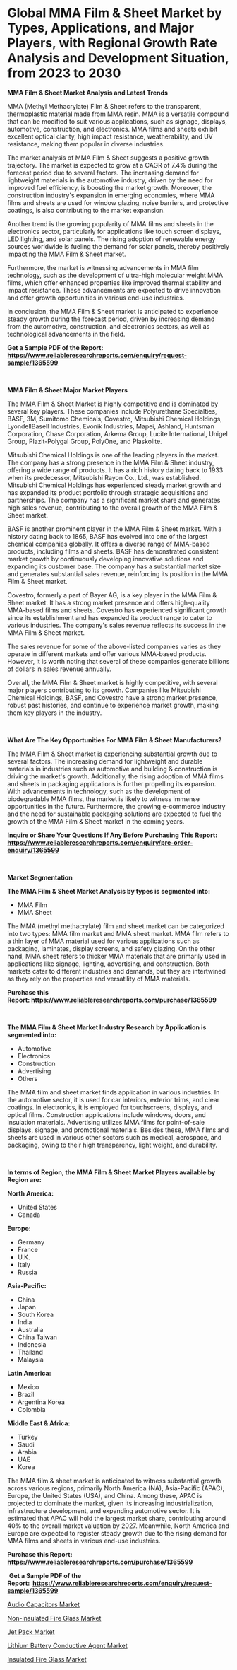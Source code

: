 <p><h1>Global MMA Film & Sheet Market by Types, Applications, and Major Players, with Regional Growth Rate Analysis and Development Situation, from 2023 to 2030</h1></p><p><strong>MMA Film & Sheet Market Analysis and Latest Trends</strong></p>
<p><p>MMA (Methyl Methacrylate) Film & Sheet refers to the transparent, thermoplastic material made from MMA resin. MMA is a versatile compound that can be modified to suit various applications, such as signage, displays, automotive, construction, and electronics. MMA films and sheets exhibit excellent optical clarity, high impact resistance, weatherability, and UV resistance, making them popular in diverse industries.</p><p>The market analysis of MMA Film & Sheet suggests a positive growth trajectory. The market is expected to grow at a CAGR of 7.4% during the forecast period due to several factors. The increasing demand for lightweight materials in the automotive industry, driven by the need for improved fuel efficiency, is boosting the market growth. Moreover, the construction industry's expansion in emerging economies, where MMA films and sheets are used for window glazing, noise barriers, and protective coatings, is also contributing to the market expansion.</p><p>Another trend is the growing popularity of MMA films and sheets in the electronics sector, particularly for applications like touch screen displays, LED lighting, and solar panels. The rising adoption of renewable energy sources worldwide is fueling the demand for solar panels, thereby positively impacting the MMA Film & Sheet market.</p><p>Furthermore, the market is witnessing advancements in MMA film technology, such as the development of ultra-high molecular weight MMA films, which offer enhanced properties like improved thermal stability and impact resistance. These advancements are expected to drive innovation and offer growth opportunities in various end-use industries.</p><p>In conclusion, the MMA Film & Sheet market is anticipated to experience steady growth during the forecast period, driven by increasing demand from the automotive, construction, and electronics sectors, as well as technological advancements in the field.</p></p>
<p><strong>Get a Sample PDF of the Report:&nbsp; <a href="https://www.reliableresearchreports.com/enquiry/request-sample/1365599">https://www.reliableresearchreports.com/enquiry/request-sample/1365599</a></strong></p>
<p>&nbsp;</p>
<p><strong>MMA Film & Sheet Major Market Players</strong></p>
<p><p>The MMA Film & Sheet Market is highly competitive and is dominated by several key players. These companies include Polyurethane Specialties, BASF, 3M, Sumitomo Chemicals, Covestro, Mitsubishi Chemical Holdings, LyondellBasell Industries, Evonik Industries, Mapei, Ashland, Huntsman Corporation, Chase Corporation, Arkema Group, Lucite International, Unigel Group, Plazit-Polygal Group, PolyOne, and Plaskolite.</p><p>Mitsubishi Chemical Holdings is one of the leading players in the market. The company has a strong presence in the MMA Film & Sheet industry, offering a wide range of products. It has a rich history dating back to 1933 when its predecessor, Mitsubishi Rayon Co., Ltd., was established. Mitsubishi Chemical Holdings has experienced steady market growth and has expanded its product portfolio through strategic acquisitions and partnerships. The company has a significant market share and generates high sales revenue, contributing to the overall growth of the MMA Film & Sheet market.</p><p>BASF is another prominent player in the MMA Film & Sheet market. With a history dating back to 1865, BASF has evolved into one of the largest chemical companies globally. It offers a diverse range of MMA-based products, including films and sheets. BASF has demonstrated consistent market growth by continuously developing innovative solutions and expanding its customer base. The company has a substantial market size and generates substantial sales revenue, reinforcing its position in the MMA Film & Sheet market.</p><p>Covestro, formerly a part of Bayer AG, is a key player in the MMA Film & Sheet market. It has a strong market presence and offers high-quality MMA-based films and sheets. Covestro has experienced significant growth since its establishment and has expanded its product range to cater to various industries. The company's sales revenue reflects its success in the MMA Film & Sheet market.</p><p>The sales revenue for some of the above-listed companies varies as they operate in different markets and offer various MMA-based products. However, it is worth noting that several of these companies generate billions of dollars in sales revenue annually.</p><p>Overall, the MMA Film & Sheet market is highly competitive, with several major players contributing to its growth. Companies like Mitsubishi Chemical Holdings, BASF, and Covestro have a strong market presence, robust past histories, and continue to experience market growth, making them key players in the industry.</p></p>
<p>&nbsp;</p>
<p><strong>What Are The Key Opportunities For MMA Film & Sheet Manufacturers?</strong></p>
<p><p>The MMA Film & Sheet market is experiencing substantial growth due to several factors. The increasing demand for lightweight and durable materials in industries such as automotive and building & construction is driving the market's growth. Additionally, the rising adoption of MMA films and sheets in packaging applications is further propelling its expansion. With advancements in technology, such as the development of biodegradable MMA films, the market is likely to witness immense opportunities in the future. Furthermore, the growing e-commerce industry and the need for sustainable packaging solutions are expected to fuel the growth of the MMA Film & Sheet market in the coming years.</p></p>
<p><strong>Inquire or Share Your Questions If Any Before Purchasing This Report: <a href="https://www.reliableresearchreports.com/enquiry/pre-order-enquiry/1365599">https://www.reliableresearchreports.com/enquiry/pre-order-enquiry/1365599</a></strong></p>
<p>&nbsp;</p>
<p><strong>Market Segmentation</strong></p>
<p><strong>The MMA Film & Sheet Market Analysis by types is segmented into:</strong></p>
<p><ul><li>MMA Film</li><li>MMA Sheet</li></ul></p>
<p><p>The MMA (methyl methacrylate) film and sheet market can be categorized into two types: MMA film market and MMA sheet market. MMA film refers to a thin layer of MMA material used for various applications such as packaging, laminates, display screens, and safety glazing. On the other hand, MMA sheet refers to thicker MMA materials that are primarily used in applications like signage, lighting, advertising, and construction. Both markets cater to different industries and demands, but they are intertwined as they rely on the properties and versatility of MMA materials.</p></p>
<p><strong>Purchase this Report:&nbsp;<a href="https://www.reliableresearchreports.com/purchase/1365599">https://www.reliableresearchreports.com/purchase/1365599</a></strong></p>
<p>&nbsp;</p>
<p><strong>The MMA Film & Sheet Market Industry Research by Application is segmented into:</strong></p>
<p><ul><li>Automotive</li><li>Electronics</li><li>Construction</li><li>Advertising</li><li>Others</li></ul></p>
<p><p>The MMA film and sheet market finds application in various industries. In the automotive sector, it is used for car interiors, exterior trims, and clear coatings. In electronics, it is employed for touchscreens, displays, and optical films. Construction applications include windows, doors, and insulation materials. Advertising utilizes MMA films for point-of-sale displays, signage, and promotional materials. Besides these, MMA films and sheets are used in various other sectors such as medical, aerospace, and packaging, owing to their high transparency, light weight, and durability.</p></p>
<p>&nbsp;</p>
<p><strong>In terms of Region, the MMA Film & Sheet Market Players available by Region are:</strong></p>
<p>
    <p> <strong> North America: </strong>
        <ul>
            <li>United States</li>
            <li>Canada</li>
        </ul>
        </p> 
    <p> <strong> Europe: </strong>
        <ul>
            <li>Germany</li>
            <li>France</li>
            <li>U.K.</li>
            <li>Italy</li>
            <li>Russia</li>
        </ul>
        </p> 
    <p> <strong> Asia-Pacific: </strong>
        <ul>
            <li>China</li>
            <li>Japan</li>
            <li>South Korea</li>
            <li>India</li>
            <li>Australia</li>
            <li>China Taiwan</li>
            <li>Indonesia</li>
            <li>Thailand</li>
            <li>Malaysia</li>
        </ul>
        </p> 
    <p> <strong> Latin America: </strong>
        <ul>
            <li>Mexico</li>
            <li>Brazil</li>
            <li>Argentina Korea</li>
            <li>Colombia</li>
        </ul>
        </p> 
    <p> <strong> Middle East & Africa: </strong>
        <ul>
            <li>Turkey</li>
            <li>Saudi</li>
            <li>Arabia</li>
            <li>UAE</li>
            <li>Korea</li>
        </ul>
    </p>
    </p>
<p><p>The MMA film & sheet market is anticipated to witness substantial growth across various regions, primarily North America (NA), Asia-Pacific (APAC), Europe, the United States (USA), and China. Among these, APAC is projected to dominate the market, given its increasing industrialization, infrastructure development, and expanding automotive sector. It is estimated that APAC will hold the largest market share, contributing around 40% to the overall market valuation by 2027. Meanwhile, North America and Europe are expected to register steady growth due to the rising demand for MMA films and sheets in various end-use industries.</p></p>
<p><strong>Purchase this Report: <a href="https://www.reliableresearchreports.com/purchase/1365599">https://www.reliableresearchreports.com/purchase/1365599</a></strong></p>
<p>&nbsp;<strong>Get a Sample PDF of the Report:&nbsp;&nbsp;<a href="https://www.reliableresearchreports.com/enquiry/request-sample/1365599">https://www.reliableresearchreports.com/enquiry/request-sample/1365599</a></strong></p>
<p><strong></strong></p>
<p><p><a href="https://medium.com/@nettieboyle84/audio-capacitors-market-size-growth-forecast-2023-2030-5c34c8bb4909">Audio Capacitors Market</a></p><p><a href="https://www.linkedin.com/pulse/decoding-non-insulated-fire-glass-market-deep-dive-latest-0aqye/">Non-insulated Fire Glass Market</a></p><p><a href="https://medium.com/@lupeosinski/jet-pack-market-size-growth-forecast-2023-2030-d50439b53c34">Jet Pack Market</a></p><p><a href="https://www.linkedin.com/pulse/lithium-battery-conductive-agent-market-research-report-wa0ie/">Lithium Battery Conductive Agent Market</a></p><p><a href="https://www.linkedin.com/pulse/insulated-fire-glass-market-research-report-provides-thorough-i38qe/">Insulated Fire Glass Market</a></p></p>